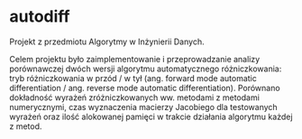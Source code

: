# autodiff
Projekt z przedmiotu Algorytmy w Inżynierii Danych.

Celem projektu było zaimplementowanie i przeprowadzanie analizy porównawczej dwóch wersji algorytmu automatycznego różniczkowania:
tryb różniczkowania w przód / w tył (ang. forward mode automatic differentiation / ang. reverse mode automatic differentiation).
Porównano dokładność wyrażeń zróżniczkowanych ww. metodami z metodami numerycznymi, czas wyznaczenia macierzy Jacobiego dla testowanych 
wyrażeń oraz ilość alokowanej pamięci w trakcie działania algorytmu każdej z metod.
